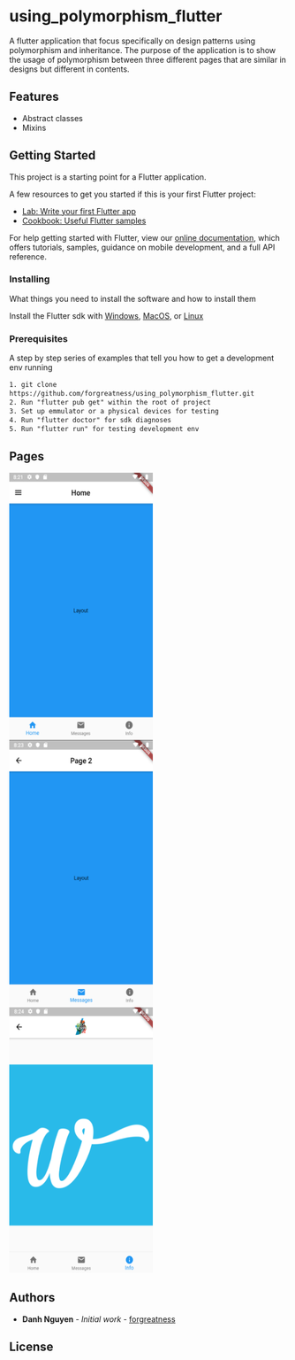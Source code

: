 # using_polymorphism_flutter

A flutter application that focus specifically on design patterns using polymorphism and inheritance. The purpose of the application is to show the usage of polymorphism between three different pages that are similar in designs but different in contents. 

## Features
- Abstract classes
- Mixins

## Getting Started

This project is a starting point for a Flutter application.

A few resources to get you started if this is your first Flutter project:

- [Lab: Write your first Flutter app](https://flutter.dev/docs/get-started/codelab)
- [Cookbook: Useful Flutter samples](https://flutter.dev/docs/cookbook)

For help getting started with Flutter, view our
[online documentation](https://flutter.dev/docs), which offers tutorials,
samples, guidance on mobile development, and a full API reference.

### Installing

What things you need to install the software and how to install them

Install the Flutter sdk with [Windows](https://flutter.dev/docs/get-started/install/windows), [MacOS](https://flutter.dev/docs/get-started/install/macos), or [Linux](https://flutter.dev/docs/get-started/install/linux)

### Prerequisites

A step by step series of examples that tell you how to get a development env running
```
1. git clone https://github.com/forgreatness/using_polymorphism_flutter.git
2. Run "flutter pub get" within the root of project
3. Set up emmulator or a physical devices for testing
4. Run "flutter doctor" for sdk diagnoses
5. Run "flutter run" for testing development env
```

## Pages

<p float="left">
  <img title="Home Page" src="./pages_sample/home.png" width="260" height="480"  />
  <img title="Messages Page" src="./pages_sample/messages.png" width="260" height="480" /> 
  <img title="Info Page "src="./pages_sample/info.png" width="260" height="480"/>
</p>

## Authors

* **Danh Nguyen** - *Initial work* - [forgreatness](https://github.com/forgreatness)

## License

